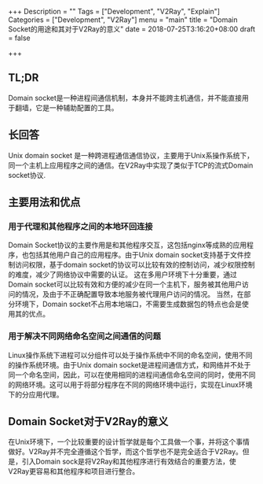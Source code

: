 +++
Description = ""
Tags = ["Development", "V2Ray", "Explain"]
Categories = ["Development", "V2Ray"]
menu = "main"
title = "Domain Socket的用途和其对于V2Ray的意义"
date = 2018-07-25T3:16:20+08:00
draft = false

+++


<h2>TL;DR</h2>

Domain socket是一种进程间通信机制，本身并不能跨主机通信，并不能直接用于翻墙，它是一种辅助配置的工具。

<h2>长回答</h2>

Unix domain socket 是一种跨进程通信通信协议，主要用于Unix系操作系统下，同一个主机上应用程序之间的通信。在V2Ray中实现了类似于TCP的流式Domain socket协议.

<h2>主要用法和优点</h2>

<h3>用于代理和其他程序之间的本地环回连接</h3>

Domain Socket协议的主要作用是和其他程序交互，这包括nginx等成熟的应用程序，也包括其他用户自己的应用程序。由于Unix domain socket支持基于文件控制访问权限，基于domain socket的协议可以比较有效的控制访问，减少权限控制的难度，减少了网络协议中需要的认证。
这在多用户环境下十分重要，通过Domain socket可以比较有效和方便的减少在同一个主机下，服务被其他用户访问的情况，及由于不正确配置导致本地服务被代理用户访问的情况。
当然，在部分环境下，Domain socket不占用本地端口，不需要生成数据包的特点也会是使用其的优点。

<h3>用于解决不同网络命名空间之间通信的问题</h3>

Linux操作系统下进程可以分组件可以处于操作系统中不同的命名空间，使用不同的操作系统环境。由于Unix domain socket是进程间通信方式，和网络并不处于同一个命名空间，因此，可以在使用相同的进程间通信命名空间的同时，使用不同的网络环境。这可以用于将部分程序在不同的网络环境中运行，实现在Linux环境下的分应用代理。

<h2>Domain Socket对于V2Ray的意义</h2>

在Unix环境下，一个比较重要的设计哲学就是每个工具做一个事，并将这个事情做好。V2Ray并不完全遵循这个哲学，而这个哲学也不是完全适合于V2Ray。但是，引入Domain sock是将V2Ray和其他程序进行有效结合的重要方法，使V2Ray更容易和其他程序和项目进行整合。


